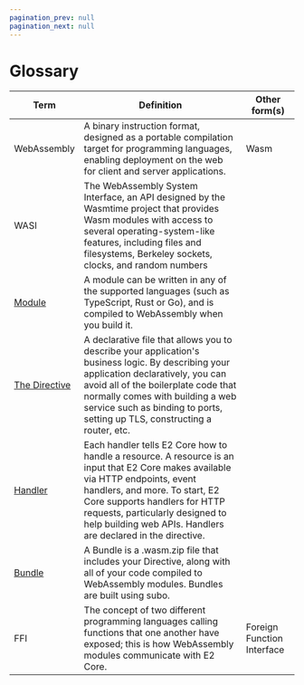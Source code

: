 ```yaml
---
pagination_prev: null
pagination_next: null
---
```


# Glossary

| Term                                                    | Definition                                                                                                                                                                                                                                                                                             | Other form(s)              |
|---------------------------------------------------------|--------------------------------------------------------------------------------------------------------------------------------------------------------------------------------------------------------------------------------------------------------------------------------------------------------| -------------------------- |
| WebAssembly                                             | A binary instruction format, designed as a portable compilation target for programming languages, enabling deployment on the web for client and server applications.                                                                                                                                   | Wasm                       |
| WASI                                                    | The WebAssembly System Interface, an API designed by the Wasmtime project that provides Wasm modules with access to several operating-system-like features, including files and filesystems, Berkeley sockets, clocks, and random numbers                                                              |                            |
| [Module](docs/e2-core/concepts/se2-modules.md)            | A module can be written in any of the supported languages (such as TypeScript, Rust or Go), and is compiled to WebAssembly when you build it.                                                                                                                                                          |                            |
| [The Directive](docs/e2-core/concepts/the-directive.md) | A declarative file that allows you to describe your application's business logic. By describing your application declaratively, you can avoid all of the boilerplate code that normally comes with building a web service such as binding to ports, setting up TLS, constructing a router, etc.        |                            |
| [Handler](docs/e2-core/usage/creating-handlers.md)      | Each handler tells E2 Core how to handle a resource. A resource is an input that E2 Core makes available via HTTP endpoints, event handlers, and more. To start, E2 Core supports handlers for HTTP requests, particularly designed to help building web APIs. Handlers are declared in the directive. |                            |
| [Bundle](docs/e2-core/usage/build-your-application.md)  | A Bundle is a .wasm.zip file that includes your Directive, along with all of your code compiled to WebAssembly modules. Bundles are built using subo.                                                                                                                                                  |                            |
| FFI                                                     | The concept of two different programming languages calling functions that one another have exposed; this is how  WebAssembly modules communicate with E2 Core.                                                                                                                                         | Foreign Function Interface |
